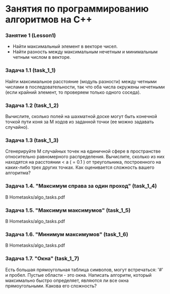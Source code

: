 ﻿# Занятия по программированию алгоритмов на C++

### Занятие 1 (Lesson1)
 - Найти максимальный элемент в векторе чисел.
 - Найти разность между максимальным нечетным и минимальным четным числом в векторе.

### Задача 1.1 (task_1_1)
Найти максимальное расстояние (модуль разности) между четными числами в последовательности, так что оба числа окружены нечетными (если крайний элемент, то проверяем только одного соседа).

### Задача 1.2 (task_1_2)
Вычислите, сколько полей на шахматной доске могут быть конечной точкой пути коня за M ходов из заданной точки (ее можно задавать случайно).

### Задача 1.3 (task_1_3)
Сгенерируйте M случайных точек на единичной сфере в пространстве относительно равномерного распределения. Вычислите, сколько из них находятся на расстоянии < a ( = 0.1 ) от треугольника, построенного на каких-либо трех других точках. Как оценивается сложность вашего алгоритма?

### Задача 1.4. "Максимум справа за один проход" (task_1_4)
В Hometasks/algo_tasks.pdf

### Задача 1.5. "Максимум максимумов" (task_1_5)
В Hometasks/algo_tasks.pdf

### Задача 1.6. "Минимум максимумов" (task_1_6)
В Hometasks/algo_tasks.pdf

### Задача 1.7. "Окна" (task_1_7)
Есть большая прямоугольная таблица символов, могут встречаться: '#' и пробел. 
Пустые области - это окна. 
Написать алгоритм, который максимально быстро определяет, являются ли все окна прямоугольными. Какова его сложность? 



